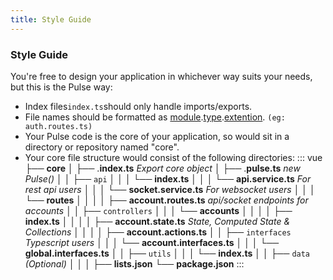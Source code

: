 ```yaml
---
title: Style Guide
---
```


### Style Guide

You're free to design your application in whichever way suits your needs, but this is the Pulse way:

- Index files`index.ts`should only handle imports/exports.
- File names should be formatted as [module]().[type]().[extention](). `(eg: auth.routes.ts)`
- Your Pulse code is the core of your application, so would sit in a directory or repository named "core".
- Your core file structure would consist of the following directories:
  ::: vue
  ├── **core**
  │ ├── .**index.ts** _Export core object_
  │ ├── .**pulse.ts** _new Pulse()_
  │ │ ├── `api`
  │ │ │ └── **index.ts**
  │ │ │ └── **api.service.ts** _For rest api users_
  │ │ │ └── **socket.service.ts** _For websocket users_
  │ │ │ └── **routes**
  │ │ │ │ ├── **account.routes.ts** _api/socket endpoints for accounts_
  │ │ ├── `controllers`
  │ │ │ └── **accounts**
  │ │ │ │ ├── **index.ts**
  │ │ │ │ ├── **account.state.ts** _State, Computed State & Collections_
  │ │ │ │ ├── **account.actions.ts**
  │ │ ├── `interfaces` _Typescript users_
  │ │ │ └── **account.interfaces.ts**
  │ │ │ └── **global.interfaces.ts**
  │ │ ├── `utils`
  │ │ │ └── **index.ts**
  │ │ ├── `data` _(Optional)_
  │ │ │ ├── **lists.json**
  └── **package.json**
  :::
